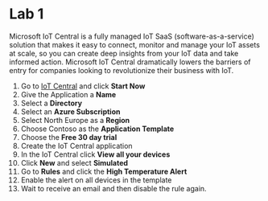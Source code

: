 # Lab 1

Microsoft IoT Central is a fully managed IoT SaaS (software-as-a-service) solution that makes it easy to connect, monitor and manage your IoT assets at scale, so you can create deep insights from your IoT data and take informed action. Microsoft IoT Central dramatically lowers the barriers of entry for companies looking to revolutionize their business with IoT.

1. Go to [IoT Central](https://www.microsoft.com/en-us/iot-central/get-started/) and click **Start Now**
2. Give the Application a **Name**
3. Select a **Directory**
4. Select an **Azure Subscription**
5. Select North Europe as a **Region**
6. Choose Contoso as the **Application Template**
7. Choose the **Free 30 day trial**
8. Create the IoT Central application
9. In the IoT Central click **View all your devices**
10. Click **New** and select **Simulated**
11. Go to **Rules** and click the **High Temperature Alert**
12. Enable the alert on all devices in the template
13. Wait to receive an email and then disable the rule again.